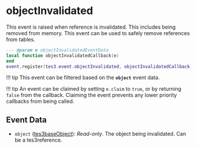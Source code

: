 # objectInvalidated

This event is raised when reference is invalidated. This includes being removed from memory. This event can be used to safely remove references from tables.

```lua
--- @param e objectInvalidatedEventData
local function objectInvalidatedCallback(e)
end
event.register(tes3.event.objectInvalidated, objectInvalidatedCallback)
```

!!! tip
	This event can be filtered based on the **`object`** event data.

!!! tip
	An event can be claimed by setting `e.claim` to `true`, or by returning `false` from the callback. Claiming the event prevents any lower priority callbacks from being called.

## Event Data

* `object` ([tes3baseObject](../../types/tes3baseObject)): *Read-only*. The object being invalidated. Can be a tes3reference.

